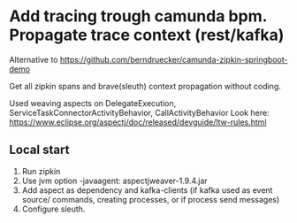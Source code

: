 # Add tracing trough camunda bpm. Propagate trace context (rest/kafka)

Alternative to https://github.com/berndruecker/camunda-zipkin-springboot-demo

Get all zipkin spans and brave(sleuth) context propagation without coding.

Used weaving aspects on 
DelegateExecution, 
ServiceTaskConnectorActivityBehavior, 
CallActivityBehavior
Look here:
https://www.eclipse.org/aspectj/doc/released/devguide/ltw-rules.html

## Local start
1) Run zipkin
2) Use jvm option -javaagent: aspectjweaver-1.9.4.jar
3) Add aspect as dependency and kafka-clients (if kafka used as event source/ commands, creating processes, or if process send messages) 
4) Configure sleuth.
